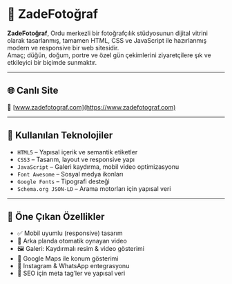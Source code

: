 # 📸 ZadeFotoğraf

**ZadeFotoğraf**, Ordu merkezli bir fotoğrafçılık stüdyosunun dijital vitrini olarak tasarlanmış, tamamen HTML, CSS ve JavaScript ile hazırlanmış modern ve responsive bir web sitesidir.  
Amaç; düğün, doğum, portre ve özel gün çekimlerini ziyaretçilere şık ve etkileyici bir biçimde sunmaktır.

---

## 🌐 Canlı  Site

🔗 [www.zadefotograf.com](https://www.zadefotograf.com)

---

## 🧰 Kullanılan Teknolojiler

- `HTML5` – Yapısal içerik ve semantik etiketler
- `CSS3` – Tasarım, layout ve responsive yapı
- `JavaScript` – Galeri kaydırma, mobil video optimizasyonu
- `Font Awesome` – Sosyal medya ikonları
- `Google Fonts` – Tipografi desteği
- `Schema.org JSON-LD` – Arama motorları için yapısal veri

---

## 📸 Öne Çıkan Özellikler

- ✅ Mobil uyumlu (responsive) tasarım
- 🎥 Arka planda otomatik oynayan video
- 🖼️ Galeri: Kaydırmalı resim & video gösterimi
- 📍 Google Maps ile konum gösterimi
- 📱 Instagram & WhatsApp entegrasyonu
- 🧠 SEO için meta tag’ler ve yapısal veri
